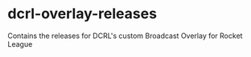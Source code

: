 # dcrl-overlay-releases

Contains the releases for DCRL's custom Broadcast Overlay for Rocket League

